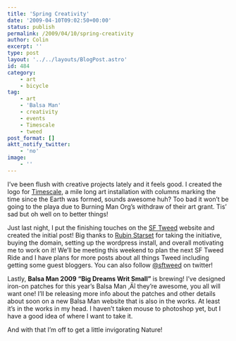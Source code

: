 ```yaml
---
title: 'Spring Creativity'
date: '2009-04-10T09:02:50+00:00'
status: publish
permalink: /2009/04/10/spring-creativity
author: Colin
excerpt: ''
type: post
layout: '../../layouts/BlogPost.astro'
id: 484
category:
    - art
    - bicycle
tag:
    - art
    - 'Balsa Man'
    - creativity
    - events
    - Timescale
    - tweed
post_format: []
aktt_notify_twitter:
    - 'no'
image:
    - ''
---
```

I’ve been flush with creative projects lately and it feels good. I created the logo for [Timescale](https://www.timescaleproject.com/), a mile long art installation with columns marking the time since the Earth was formed‚ sounds awesome huh? Too bad it won’t be going to the playa due to Burning Man Org’s withdraw of their art grant. Tis’ sad but oh well on to better things!

Just last night, I put the finishing touches on the [SF Tweed](https://sftweed.com) website and created the initial post! Big thanks to [Rubin Starset](https://rubin.starset.net/) for taking the initiative, buying the domain, setting up the wordpress install, and overall motivating me to work on it! We’ll be meeting this weekend to plan the next SF Tweed Ride and I have plans for more posts about all things Tweed including getting some guest bloggers. You can also follow [@sftweed](https://twitter.com/sftweed) on twitter!

Lastly, **Balsa Man 2009 “Big Dreams Writ Small”** is brewing! I’ve designed iron-on patches for this year’s Balsa Man ‚Äî they’re awesome, you all will want one! I’ll be releasing more info about the patches and other details about soon on a new Balsa Man website that is also in the works. At least it’s in the works in my head. I haven’t taken mouse to photoshop yet, but I have a good idea of where I want to take it.

And with that I’m off to get a little invigorating Nature!